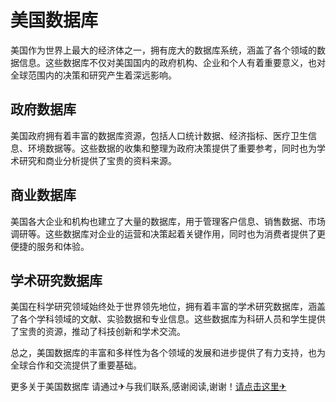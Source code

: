 # 美国数据库

美国作为世界上最大的经济体之一，拥有庞大的数据库系统，涵盖了各个领域的数据信息。这些数据库不仅对美国国内的政府机构、企业和个人有着重要意义，也对全球范围内的决策和研究产生着深远影响。

## 政府数据库

美国政府拥有着丰富的数据库资源，包括人口统计数据、经济指标、医疗卫生信息、环境数据等。这些数据的收集和整理为政府决策提供了重要参考，同时也为学术研究和商业分析提供了宝贵的资料来源。

## 商业数据库

美国各大企业和机构也建立了大量的数据库，用于管理客户信息、销售数据、市场调研等。这些数据库对企业的运营和决策起着关键作用，同时也为消费者提供了更便捷的服务和体验。

## 学术研究数据库

美国在科学研究领域始终处于世界领先地位，拥有着丰富的学术研究数据库，涵盖了各个学科领域的文献、实验数据和专业信息。这些数据库为科研人员和学生提供了宝贵的资源，推动了科技创新和学术交流。

总之，美国数据库的丰富和多样性为各个领域的发展和进步提供了有力支持，也为全球合作和交流提供了重要基础。

更多关于美国数据库 请通过✈与我们联系,感谢阅读,谢谢！[请点击这里✈](https://t.me/sjlmbot)